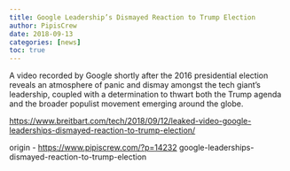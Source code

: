 ```yaml
---
title: Google Leadership’s Dismayed Reaction to Trump Election
author: PipisCrew
date: 2018-09-13
categories: [news]
toc: true
---
```


A video recorded by Google shortly after the 2016 presidential election reveals an atmosphere of panic and dismay amongst the tech giant’s leadership, coupled with a determination to thwart both the Trump agenda and the broader populist movement emerging around the globe.

https://www.breitbart.com/tech/2018/09/12/leaked-video-google-leaderships-dismayed-reaction-to-trump-election/

origin - https://www.pipiscrew.com/?p=14232 google-leaderships-dismayed-reaction-to-trump-election